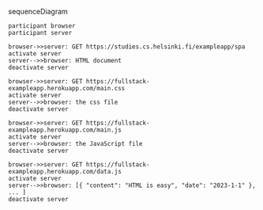 sequenceDiagram
    
    participant browser
    participant server
    
    browser->>server: GET https://studies.cs.helsinki.fi/exampleapp/spa
    activate server
    server-->>browser: HTML document
    deactivate server
    
    browser->>server: GET https://fullstack-exampleapp.herokuapp.com/main.css
    activate server
    server-->>browser: the css file
    deactivate server

    browser->>server: GET https://fullstack-exampleapp.herokuapp.com/main.js
    activate server
    server-->>browser: the JavaScript file
    deactivate server

    browser->>server: GET https://fullstack-exampleapp.herokuapp.com/data.js
    activate server
    server-->>browser: [{ "content": "HTML is easy", "date": "2023-1-1" }, ... ]
    deactivate server